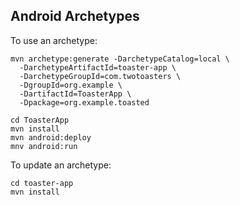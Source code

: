 ## Android Archetypes

To use an archetype:

    mvn archetype:generate -DarchetypeCatalog=local \
      -DarchetypeArtifactId=toaster-app \
      -DarchetypeGroupId=com.twotoasters \
      -DgroupId=org.example \
      -DartifactId=ToasterApp \
      -Dpackage=org.example.toasted

    cd ToasterApp
    mvn install
    mvn android:deploy
    mnv android:run

To update an archetype:

    cd toaster-app
    mvn install
